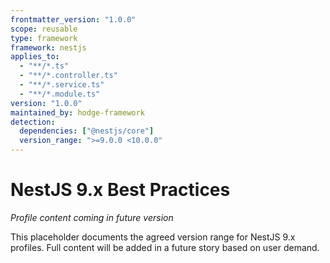 ```yaml
---
frontmatter_version: "1.0.0"
scope: reusable
type: framework
framework: nestjs
applies_to:
  - "**/*.ts"
  - "**/*.controller.ts"
  - "**/*.service.ts"
  - "**/*.module.ts"
version: "1.0.0"
maintained_by: hodge-framework
detection:
  dependencies: ["@nestjs/core"]
  version_range: ">=9.0.0 <10.0.0"
---
```


# NestJS 9.x Best Practices

*Profile content coming in future version*

This placeholder documents the agreed version range for NestJS 9.x profiles.
Full content will be added in a future story based on user demand.
